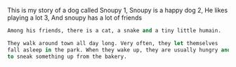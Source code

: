 This is my story of a dog called Snoupy
1, Snoupy is a happy dog
2, He likes playing a lot
3, And snoupy has a lot of friends

```Ocaml
Among his friends, there is a cat, a snake and a tiny little humain.

They walk around town all day long. Very often, they let themselves 
fall asleep in the park. When they wake up, they are usually hungry and try 
to sneak something up from the bakery.
```
